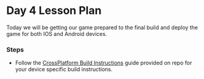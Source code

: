 # Day 4 Lesson Plan

Today we will be getting our game prepared to the final build and deploy the game for both IOS and Android devices.

### Steps
- Follow the [CrossPlatform Build Instructions](https://github.com/junior-devleague/unity-VR-space-adventure/tree/master/Crossplatform-Build-Instructions) guide provided on repo for your device specific build instructions.
